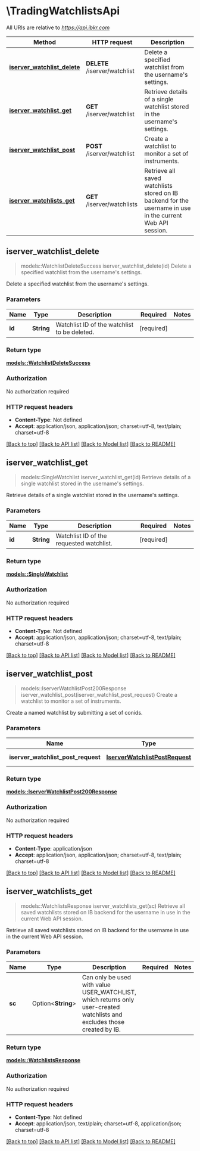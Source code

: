 # \TradingWatchlistsApi

All URIs are relative to *https://api.ibkr.com*

Method | HTTP request | Description
------------- | ------------- | -------------
[**iserver_watchlist_delete**](TradingWatchlistsApi.md#iserver_watchlist_delete) | **DELETE** /iserver/watchlist | Delete a specified watchlist from the username's settings.
[**iserver_watchlist_get**](TradingWatchlistsApi.md#iserver_watchlist_get) | **GET** /iserver/watchlist | Retrieve details of a single watchlist stored in the username's settings.
[**iserver_watchlist_post**](TradingWatchlistsApi.md#iserver_watchlist_post) | **POST** /iserver/watchlist | Create a watchlist to monitor a set of instruments.
[**iserver_watchlists_get**](TradingWatchlistsApi.md#iserver_watchlists_get) | **GET** /iserver/watchlists | Retrieve all saved watchlists stored on IB backend for the username in use in the current Web API session.



## iserver_watchlist_delete

> models::WatchlistDeleteSuccess iserver_watchlist_delete(id)
Delete a specified watchlist from the username's settings.

Delete a specified watchlist from the username's settings.

### Parameters


Name | Type | Description  | Required | Notes
------------- | ------------- | ------------- | ------------- | -------------
**id** | **String** | Watchlist ID of the watchlist to be deleted. | [required] |

### Return type

[**models::WatchlistDeleteSuccess**](watchlistDeleteSuccess.md)

### Authorization

No authorization required

### HTTP request headers

- **Content-Type**: Not defined
- **Accept**: application/json, application/json; charset=utf-8, text/plain; charset=utf-8

[[Back to top]](#) [[Back to API list]](../README.md#documentation-for-api-endpoints) [[Back to Model list]](../README.md#documentation-for-models) [[Back to README]](../README.md)


## iserver_watchlist_get

> models::SingleWatchlist iserver_watchlist_get(id)
Retrieve details of a single watchlist stored in the username's settings.

Retrieve details of a single watchlist stored in the username's settings.

### Parameters


Name | Type | Description  | Required | Notes
------------- | ------------- | ------------- | ------------- | -------------
**id** | **String** | Watchlist ID of the requested watchlist. | [required] |

### Return type

[**models::SingleWatchlist**](singleWatchlist.md)

### Authorization

No authorization required

### HTTP request headers

- **Content-Type**: Not defined
- **Accept**: application/json, application/json; charset=utf-8, text/plain; charset=utf-8

[[Back to top]](#) [[Back to API list]](../README.md#documentation-for-api-endpoints) [[Back to Model list]](../README.md#documentation-for-models) [[Back to README]](../README.md)


## iserver_watchlist_post

> models::IserverWatchlistPost200Response iserver_watchlist_post(iserver_watchlist_post_request)
Create a watchlist to monitor a set of instruments.

Create a named watchlist by submitting a set of conids.

### Parameters


Name | Type | Description  | Required | Notes
------------- | ------------- | ------------- | ------------- | -------------
**iserver_watchlist_post_request** | [**IserverWatchlistPostRequest**](IserverWatchlistPostRequest.md) | Watchlist contents. | [required] |

### Return type

[**models::IserverWatchlistPost200Response**](_iserver_watchlist_post_200_response.md)

### Authorization

No authorization required

### HTTP request headers

- **Content-Type**: application/json
- **Accept**: application/json, application/json; charset=utf-8, text/plain; charset=utf-8

[[Back to top]](#) [[Back to API list]](../README.md#documentation-for-api-endpoints) [[Back to Model list]](../README.md#documentation-for-models) [[Back to README]](../README.md)


## iserver_watchlists_get

> models::WatchlistsResponse iserver_watchlists_get(sc)
Retrieve all saved watchlists stored on IB backend for the username in use in the current Web API session.

Retrieve all saved watchlists stored on IB backend for the username in use in the current Web API session.

### Parameters


Name | Type | Description  | Required | Notes
------------- | ------------- | ------------- | ------------- | -------------
**sc** | Option<**String**> | Can only be used with value USER_WATCHLIST, which returns only user-created watchlists and excludes those created by IB. |  |

### Return type

[**models::WatchlistsResponse**](watchlistsResponse.md)

### Authorization

No authorization required

### HTTP request headers

- **Content-Type**: Not defined
- **Accept**: application/json, text/plain; charset=utf-8, application/json; charset=utf-8

[[Back to top]](#) [[Back to API list]](../README.md#documentation-for-api-endpoints) [[Back to Model list]](../README.md#documentation-for-models) [[Back to README]](../README.md)

